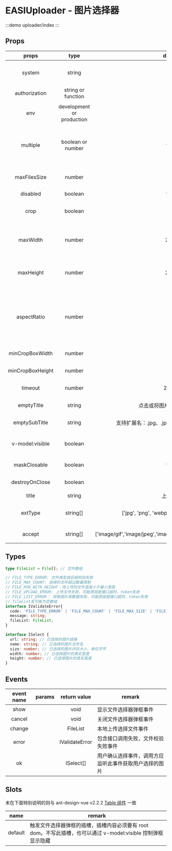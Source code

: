 # EASIUploader - 图片选择器

:::demo
uploader/index
:::

## Props

|      props       |           type            |                             default                              | required | remark                                                                                                                                                              |
| :--------------: | :-----------------------: | :--------------------------------------------------------------: | :------: | ------------------------------------------------------------------------------------------------------------------------------------------------------------------- |
|      system      |          string           |                                                                  |    是    | 系统在 IAM 内的标示，例如 IAM 系统标示为 iam，可咨询后端系统具体标示                                                                                                |
|  authorization   |    string or function     |                                                                  |    是    | IAM 下发的 token，格式为 Bearer **\*\***                                                                                                                            |
|       env        | development or production |                                                                  |    是    | 默认取 window.\$EASI_BUILD_ENV 的值                                                                                                                                 |
|     multiple     |     boolean or number     |                              false                               |    否    | 可以上传/选择的图片数量，为 true 时，不限制数量，为 false 或 1 时只能上传/选择一张图片，为 0 时不可上传/选择图片                                                    |
|   maxFilesSize   |          number           |                                5                                 |    否    | 单张图片上传内存大小限制，单位 M，默认不超过 5M                                                                                                                     |
|     disabled     |          boolean          |                              false                               |    否    | 禁用图片选择器                                                                                                                                                      |
|       crop       |          boolean          |                               true                               |    否    | 图片是否可裁剪，默认可裁剪，gif 图片不能使用裁剪功能                                                                                                                |
|     maxWidth     |          number           |                               2000                               |    否    | 图片最大宽度，如果选择的图片超过此值，会按比例压缩宽度到此值，gif 不受此约束，默认最大 2000px                                                                       |
|    maxHeight     |          number           |                               2000                               |    否    | 图片最大高度，如果选择的图片超过此值，会按比例压缩高度到此值，gif 不受此约束，默认最大 2000px                                                                       |
|   aspectRatio    |          number           |                                0                                 |    否    | 裁剪图片的宽高比，如果不限制宽高比则不传入此值，或传入 0，如果想要正方形图片可传入 1，传入的值应是宽度除以高度的结果，例如想要宽高比 3：2 的尺寸，则传入 3/2 的结果 |
| minCropBoxWidth  |          number           |                                0                                 |    否    | 可裁剪到的最小宽度，传 0 不限制                                                                                                                                     |
| minCropBoxHeight |          number           |                                0                                 |    否    | 可裁剪到的最小高度，传 0 不限制                                                                                                                                     |
|     timeout      |          number           |                              20000                               |    否    | 上传超时时间，默认 20 秒，单位毫秒                                                                                                                                  |
|    emptyTitle    |          string           |                    点击或将图片拖拽到这里上传                    |    否    | 本地上传无图片的时候空状态的标题                                                                                                                                    |
|  emptySubTitle   |          string           |          支持扩展名：.jpg、.jpeg、.png、.webp、.gif 等           |    否    | 本地上传无图片的时候空状态的二级标题                                                                                                                                |
| v-model:visible  |          boolean          |                                                                  |    否    | 如果写入了 slot#default 插槽，则由插槽内的 dom 自动触发显示                                                                                                         |
|   maskClosable   |          boolean          |                              false                               |    否    | 点击蒙层是否可以关闭文件选择器，默认不可以                                                                                                                          |
|  destroyOnClose  |          boolean          |                               true                               |    否    | 关闭文件选择器是否清除内部状态，默认要清除                                                                                                                          |
|      title       |          string           |                             上传图片                             |    否    | 文件选择器弹框的标题                                                                                                                                                |
|     extType      |         string[]          |       ['jpg', 'png', 'webp', 'jpeg', 'gif', 'tif', 'tiff']       |    否    | 允许上传的文件后缀，主要是为了防止拖动上传时可以跳过 accept 校验                                                                                                    |
|      accept      |         string[]          | ['image/gif','image/jpeg','image/png','image/tiff','image/webp'] |    否    | input 输入框的 accept 参数,限制文件类型                                                                                                                             |

## Types

```Typescript
type FileList = File[]; // 文件数组

// FILE_TYPE_ERROR: 文件类型或后缀校验失败
// FILE_MAX_COUNT: 选择的文件超过数量限制
// FILE_MIN_WITH_HEIGHT：待上传的文件宽高小于最小宽高
// FILE_UPLOAD_ERROR: 上传文件失败，可能原因是接口超时，token失效
// FILE_LIST_ERROR： 获取图片库数据失败，可能原因是接口超时，token失效
// fileList有可能为空数组
interface IValidateError{
  code: 'FILE_TYPE_ERROR' | 'FILE_MAX_COUNT' | 'FILE_MAX_SIZE' | 'FILE_MIN_WITH_HEIGHT' | 'FILE_UPLOAD_ERROR' | 'FILE_LIST_ERROR';
  message: string;
  fileList: FileList;
}

interface ISelect {
  url: string; // 已选择的图片链接
  name: string; // 已选择的图片文件名
  size: number; // 已选择的图片内存大小，单位字节
  width: number; // 已选择图片的真实宽度
  height: number; // 已选择图片的真实高度
}
```

## Events

| event name | params |  return value  | remark                                                 |
| :--------: | :----: | :------------: | ------------------------------------------------------ |
|    show    |        |      void      | 显示文件选择器弹框事件                                 |
|   cancel   |        |      void      | 关闭文件选择器弹框事件                                 |
|   change   |        |    FileList    | 本地上传选择文件事件                                   |
|   error    |        | IValidateError | 包含接口调用失败，文件校验失败事件                     |
|     ok     |        |   ISelect[]    | 用户确认选择事件，调用方应监听此事件获取用户选择的图片 |  |

## Slots

未在下面特别说明的则与 ant-design-vue v2.2.2 [Table 组件](https://2x.antdv.com/components/table-cn) 一致

|  name   | remark                                                                                                       |
| :-----: | ------------------------------------------------------------------------------------------------------------ |
| default | 触发文件选择器弹框的插槽，插槽内容必须要有 root dom。不写此插槽，也可以通过 v-model:visible 控制弹框显示隐藏 |
